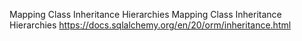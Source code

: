 Mapping Class Inheritance Hierarchies
Mapping Class Inheritance Hierarchies
https://docs.sqlalchemy.org/en/20/orm/inheritance.html